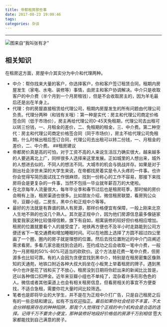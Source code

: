 ```yaml
---
title: 帝都租房那些事
date: 2017-08-23 19:00:46
tags:
categories: 杂谈
---
```

---
![图来自“我叫张有才”](http://upload-images.jianshu.io/upload_images/4975863-af40c6075fe5e109.jpg?imageMogr2/auto-orient/strip%7CimageView2/2/w/1240)

## 相关知识
在租房这方面，房屋中介其实分为中介和代理两种。
* 中介：帮你找来大量的客户，你选择客户，你和客户签订租赁合同，租期内房屋发生（家电、水电、装修等）事情，由房主和客户协调解决。中介只是收取客户的中介费（半个月到一个月房租钱），但是不会收取房主的，因为羊毛最后还是出在羊身上。
* 代理：你的房屋直接租赁给代理公司，租期内房屋发生的所有问题由代理公司负责。代理分两种（和钱有关哦）：第一种是实代：房主和代理公司商定价格签合同（低于市场价），房主再给代理公司0-45天免租期，代理公司去出租可以转三份钱，一、月租金的差价，二、免租期的租金，三、中介费。第二种空代：房主和代理公司商定价格签合同（同于市场价），房主不给代理公司免租期，什么时候出租后签订合同，代理公司去出租可以转二份钱，一、月租金的差价，二、中介费。
##租房建议
*  帝都房价真是高的可怕，对于工资不高的人来说生活压力确实很大，越来越多的人要逃离北上广，同样很多人选择来这里发展。正如城里的人想出来，城外的人想进去似的，不同人的想法不同。大城市的机会与挑战并存。如果是对于刚出社会涉世未深的大学生来说，在帝都找房着实是令人头疼的一件事。也许你会觉得写简历面试找工作很麻烦，找到一份称心的工作不容易，那接下来找房将会是更复杂的一件事，当然不包括一毕业就年薪百万的大佬啦。
* 在北京每年人流量很大，每年毕业季和春节过后也是租房旺季，那时候的房价会稍有上涨，租房渠道也很多。比如朋友介绍，微信租房联盟，看房狗公众号，豆瓣小组，二房东，黑中介和正规中介等等。
* 最好的方法就是有靠谱的熟人有房源，那样价格便宜有保障，一般上刚来北京人生地不熟的也没几个熟人。其次是正规中介，因为他们房源信息最多像链家我爱我家这种比较值得信赖，旗下有自如，相寓装修的较好但价格相应增加。租房的位置就要看个人的接受度了，地铁再方便也不及半小时走路能到公司方便还省下一笔交通费和增加睡眠时间。可以在地图上选择了方圆不超过四公里画了一个圈，圈内的房子就是理想的位置。然后去找位置附近的中介门店阐述需求看房。多看几家总能找到合适的，签约成功之后会收取一笔中介费，一般为一月房租的50%-80%可适当的砍砍价。这个方法是花费一笔中介费，但房源多也比较可靠。有的人会因为贪便宜找到黑中介，特别是在租房密集区像熟知的天通苑，地铁口附近各种大叔大妈坐在小板凳上举着租房的牌子。遇到黑中介也许是花了钱和买了不放心，租房没到日期将你赶出来的新闻比比皆是，还以各种借口扣押金。近年来豆瓣小组也不单纯了，混杂着许多形形色色的人。微信或者其他渠道上也会有相关租房信息，但看房相关的事宜不方便查找，不适合急租，需要你花大量时间比较筛选。
*   笔者也是即将毕业的大学生，并不是在为正规中介打广告，只是自己租房之后有的一些总结和建议。如有不当欢迎指正。*最后如果你社会经验不丰富，不太会分辨租房存在的种种陷阱，那我个人觉得找个正规的中介机构会是合适的选择。记得千万不要贪小便宜，那种装修好地段好价格低的房源千万别相信*
 愿大家都能找到自己满意的房子。